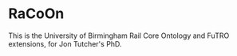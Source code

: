 RaCoOn
======

This is the University of Birmingham Rail Core Ontology and FuTRO extensions, for Jon Tutcher's PhD.
